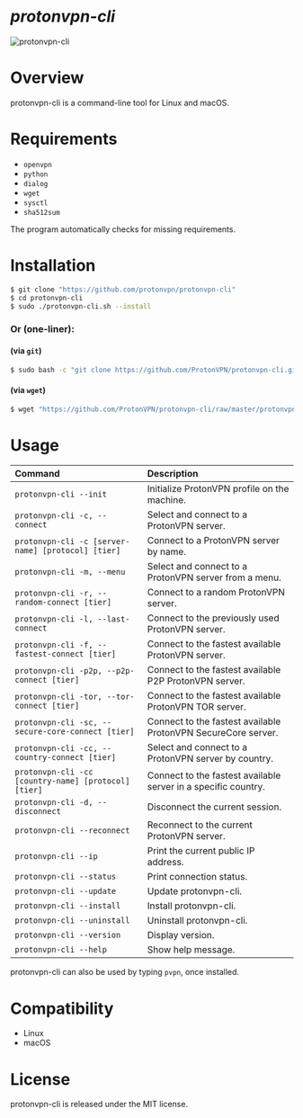 *protonvpn-cli*
================

![protonvpn-cli](https://i.imgur.com/tDrwkX5l.png)

# Overview #
protonvpn-cli is a command-line tool for Linux and macOS.

# Requirements #

* `openvpn`
* `python`
* `dialog`
* `wget`
* `sysctl`
* `sha512sum`

The program automatically checks for missing requirements.


# Installation #

```bash
$ git clone "https://github.com/protonvpn/protonvpn-cli"
$ cd protonvpn-cli
$ sudo ./protonvpn-cli.sh --install
```

### Or (one-liner): ###

#### (via `git`) ####

```bash
$ sudo bash -c "git clone https://github.com/ProtonVPN/protonvpn-cli.git && ./protonvpn-cli/protonvpn-cli.sh --install"
```
#### (via `wget`) ####
```bash
$ wget "https://github.com/ProtonVPN/protonvpn-cli/raw/master/protonvpn-cli.sh" -O "protonvpn-cli.sh" && sudo bash protonvpn-cli.sh --install
```


# Usage #

| **Command**                                          | **Description**                                                |
| :--------------------------------------------------- | :------------------------------------------------------------- |
| `protonvpn-cli --init`                               | Initialize ProtonVPN profile on the machine.                   |
| `protonvpn-cli -c, --connect`                        | Select and connect to a ProtonVPN server.                      |
| `protonvpn-cli -c [server-name] [protocol] [tier]`   | Connect to a ProtonVPN server by name.                         |
| `protonvpn-cli -m, --menu`                           | Select and connect to a ProtonVPN server from a menu.          |
| `protonvpn-cli -r, --random-connect [tier]`          | Connect to a random ProtonVPN server.                          |
| `protonvpn-cli -l, --last-connect`                   | Connect to the previously used ProtonVPN server.               |
| `protonvpn-cli -f, --fastest-connect [tier]`         | Connect to the fastest available ProtonVPN server.             |
| `protonvpn-cli -p2p, --p2p-connect [tier]`           | Connect to the fastest available P2P ProtonVPN server.         |
| `protonvpn-cli -tor, --tor-connect [tier]`           | Connect to the fastest available ProtonVPN TOR server.         |
| `protonvpn-cli -sc, --secure-core-connect [tier]`    | Connect to the fastest available ProtonVPN SecureCore server.  |
| `protonvpn-cli -cc, --country-connect [tier]`        | Select and connect to a ProtonVPN server by country.           |
| `protonvpn-cli -cc [country-name] [protocol] [tier]` | Connect to the fastest available server in a specific country. |
| `protonvpn-cli -d, --disconnect`                     | Disconnect the current session.                                |
| `protonvpn-cli --reconnect`                          | Reconnect to the current ProtonVPN server.                     |
| `protonvpn-cli --ip`                                 | Print the current public IP address.                           |
| `protonvpn-cli --status`                             | Print connection status.                                       |
| `protonvpn-cli --update`                             | Update protonvpn-cli.                                          |
| `protonvpn-cli --install`                            | Install protonvpn-cli.                                         |
| `protonvpn-cli --uninstall`                          | Uninstall protonvpn-cli.                                       |
| `protonvpn-cli --version`                            | Display version.                                               |
| `protonvpn-cli --help`                               | Show help message.                                             |


protonvpn-cli can also be used by typing `pvpn`, once installed.


# Compatibility #
* Linux
* macOS

# License #

protonvpn-cli is released under the MIT license.
